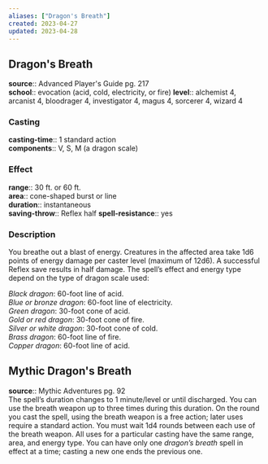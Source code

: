```yaml
---
aliases: ["Dragon's Breath"]
created: 2023-04-27
updated: 2023-04-28
---
```


## Dragon's Breath

**source**:: Advanced Player's Guide pg. 217  
**school**:: evocation (acid, cold, electricity, or fire)
**level**:: alchemist 4, arcanist 4, bloodrager 4, investigator 4, magus 4, sorcerer 4, wizard 4

### Casting

**casting-time**:: 1 standard action  
**components**:: V, S, M (a dragon scale)

### Effect

**range**:: 30 ft. or 60 ft.  
**area**:: cone-shaped burst or line  
**duration**:: instantaneous  
**saving-throw**:: Reflex half
**spell-resistance**:: yes

### Description

You breathe out a blast of energy. Creatures in the affected area take 1d6 points of energy damage per caster level (maximum of 12d6). A successful Reflex save results in half damage. The spell’s effect and energy type depend on the type of dragon scale used:  
  
*Black dragon*: 60-foot line of acid.  
*Blue or bronze dragon*: 60-foot line of electricity.  
*Green dragon*: 30-foot cone of acid.  
*Gold or red dragon*: 30-foot cone of fire.  
*Silver or white dragon*: 30-foot cone of cold.  
*Brass dragon*: 60-foot line of fire.  
*Copper dragon*: 60-foot line of acid.

## Mythic Dragon's Breath

**source**:: Mythic Adventures pg. 92  
The spell’s duration changes to 1 minute/level or until discharged. You can use the breath weapon up to three times during this duration. On the round you cast the spell, using the breath weapon is a free action; later uses require a standard action. You must wait 1d4 rounds between each use of the breath weapon. All uses for a particular casting have the same range, area, and energy type. You can have only one *dragon’s breath* spell in effect at a time; casting a new one ends the previous one.
